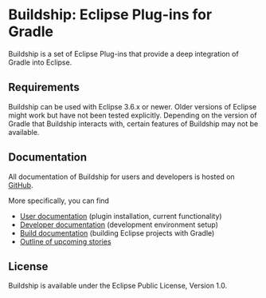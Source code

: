 # Buildship: Eclipse Plug-ins for Gradle

Buildship is a set of Eclipse Plug-ins that provide a deep integration of Gradle into Eclipse.


## Requirements

Buildship can be used with Eclipse 3.6.x or newer. Older versions of Eclipse might work but have not been tested explicitly. Depending
on the version of Gradle that Buildship interacts with, certain features of Buildship may not be available.


## Documentation

All documentation of Buildship for users and developers is hosted on [GitHub](https://github.com/eclipse/buildship).

More specifically, you can find

 * [User documentation](docs/user/README.md) (plugin installation, current functionality)
 * [Developer documentation](docs/development/README.md) (development environment setup)
 * [Build documentation](docs/pluginbuild/README.md) (building Eclipse projects with Gradle)
 * [Outline of upcoming stories](docs/stories/README.md)


## License

Buildship is available under the Eclipse Public License, Version 1.0.
